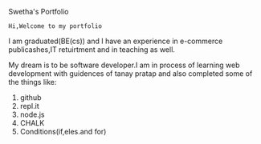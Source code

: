 Swetha's Portfolio

    Hi,Welcome to my portfolio
I am graduated(BE(cs)) and I have an experience in e-commerce publicashes,IT retuirtment and in teaching as well.

My dream is to be software developer.I am in process of learning web development with guidences of tanay pratap and also completed some of the things like:
1. github
2. repl.it
3. node.js
4. CHALK
5. Conditions(if,eles.and for)  

     
